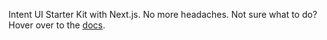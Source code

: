 Intent UI Starter Kit with Next.js. No more headaches. Not sure what to do? Hover over to the [docs](https://intentui.com/installation).
